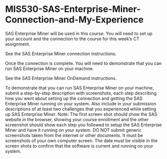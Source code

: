 # MIS530-SAS-Enterprise-Miner-Connection-and-My-Experience

SAS Enterprise Miner will be used in this course. You will need to set up your account and the connection to the course for this week’s CT assignment.

See the SAS Enterprise Miner connection instructions.

Once the connection is complete. You will need to demonstrate that you can run SAS Enterprise Miner on your machine.

See the SAS Enterprise Miner OnDemand instructions.

To demonstrate that you can run SAS Enterprise Miner on your machine, submit a step-by-step description with screenshots, each step describing how you went about setting up the connection and getting the SAS Enterprise Miner running on your system.
Also include in your submission descriptions of at least two challenges that you experienced while setting up SAS Enterprise Miner.
Note: The first screen shot should show the SAS website in the browser, showing your course enrollment and the other screenshot should show each step you followed to setup the SAS Enterprise Miner and have it running on your system. DO NOT submit generic screenshots taken from the internet or other documents. It must be screenshots of your own computer screen. The date must be visible in the screen shots to confirm that the software is current and running on your system.

